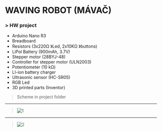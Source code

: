 # WAVING ROBOT (MÁVAČ)
### > HW project
  * Arduino Nano R3
  * Breadboard
  * Resistors (3x220Ω 》Led, 2x10KΩ 》buttons)
  * LiPol Battery (900mAh, 3.7V)
  * Stepper motor (28BYJ-48)
  * Controller for stepper motor (ULN2003)
  * Potentiometer (10 kΩ)
  * LI-ion battery charger 
  * Ultrasonic sensor (HC-SR05)
  * RGB Led
  * 3D printed parts (Inventor)
  >Scheme in project folder
  ***
  >![1](https://github.com/melovin/Waving_robor/assets/70209304/13362673-c509-4c91-a304-193ec52c06d5)
***
  >![2](https://github.com/melovin/Waving_robor/assets/70209304/24466272-35cf-472c-96bc-45e1cde433f3)
 
 
